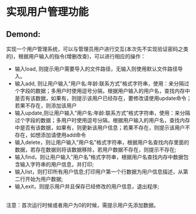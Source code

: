 
# 实现用户管理功能

## Demond:<br>
实现一个用户管理系统，可以与管理员用户进行交互(本次先不实现验证密码之类的)，根据用户输入的指令(增删改查)，可以进行相应的操作：<br>
* 输入load, 则提示用户需要导入的文件路径，无输入则使用默认文件路径导入。
* 输入add, 则让用户输入“用户名:年龄:联系方式”格式字符串，使用：来分隔过个字段的数据；多用户时使用逗号分隔，根据用户输入的用户名，查找内存中是否有该数据，如果有，则提示该用户已经存在，要修改请使用update命令；若果不存在，则添加该用户
* 输入update,则让用户输入“用户名:年龄:联系方式”格式字符串，使用：来分隔过个字段的数据；多用户时使用逗号分隔，根据用户输入的用户名，查找内存中是否有该数据，如果有，则更新该用户信息；若果不存在，则提示该用户不存在，如想添加请使用add命令
* 输入delete，则让用户输入”用户名”格式字符串，根据用户名查找内存里面的数据，若存在数据则将该数据移除，若用户数据不存在，则提示不存在;
* 输入find，则让用户输入”用户名”格式字符串，根据用户名查找内存中数据包含输入字符串的用户信息，并打印;
* 输入list，则打印所有用户信息;打印用户第一个行数据为用户信息描述，从第二行开始为用户数据;
* 输入exit，则提示用户并且保存已经修改的用户信息，退出程序;<br>
<br>
注意：首次运行时候或者用户为0的时候，需提示用户先添加数据。
